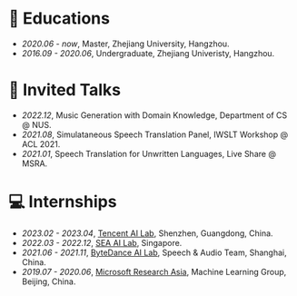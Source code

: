 # 📖 Educations
- *2020.06 - now*, Master, Zhejiang University, Hangzhou.
- *2016.09 - 2020.06*, Undergraduate, Zhejiang Univeristy, Hangzhou.

# 💬 Invited Talks
- *2022.12*, Music Generation with Domain Knowledge, Department of CS @ NUS.
- *2021.08*, Simulataneous Speech Translation Panel, IWSLT Workshop @ ACL 2021.
- *2021.01*, Speech Translation for Unwritten Languages, Live Share @ MSRA.

# 💻 Internships
- *2023.02 - 2023.04*, [Tencent AI Lab](https://ai.tencent.com/ailab/en/about/), Shenzhen, Guangdong, China.
- *2022.03 - 2022.12*, [SEA AI Lab](https://sail.sea.com/), Singapore.
- *2021.06 - 2021.11*, [ByteDance AI Lab](https://www.bytedance.com/en/), Speech & Audio Team, Shanghai, China.
- *2019.07 - 2020.06*, [Microsoft Research Asia](https://www.msra.cn/), Machine Learning Group, Beijing, China.
